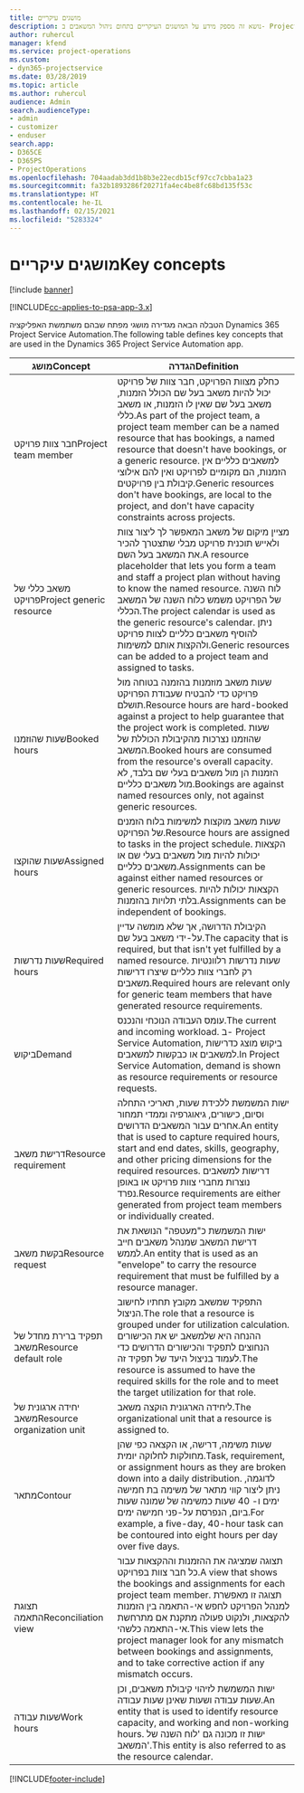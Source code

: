 ```yaml
---
title: מושגים עיקריים
description: נושא זה מספק מידע על המושגים העיקריים בתחום ניהול המשאבים ב- Project Service Automation.
author: ruhercul
manager: kfend
ms.service: project-operations
ms.custom:
- dyn365-projectservice
ms.date: 03/28/2019
ms.topic: article
ms.author: ruhercul
audience: Admin
search.audienceType:
- admin
- customizer
- enduser
search.app:
- D365CE
- D365PS
- ProjectOperations
ms.openlocfilehash: 704aadab3dd1b8b3e22ecdb15cf97cc7cbba1a23
ms.sourcegitcommit: fa32b1893286f20271fa4ec4be8fc68bd135f53c
ms.translationtype: HT
ms.contentlocale: he-IL
ms.lasthandoff: 02/15/2021
ms.locfileid: "5283324"
---
```

# <a name="key-concepts"></a><span data-ttu-id="9129c-103">מושגים עיקריים</span><span class="sxs-lookup"><span data-stu-id="9129c-103">Key concepts</span></span>

[!include [banner](../includes/psa-now-project-operations.md)]

[!INCLUDE[cc-applies-to-psa-app-3.x](../includes/cc-applies-to-psa-app-3x.md)]

<span data-ttu-id="9129c-104">הטבלה הבאה מגדירה מושגי מפתח שבהם משתמשת האפליקציה Dynamics 365 Project Service Automation.</span><span class="sxs-lookup"><span data-stu-id="9129c-104">The following table defines key concepts that are used in the Dynamics 365 Project Service Automation app.</span></span>

| <span data-ttu-id="9129c-105">מושג</span><span class="sxs-lookup"><span data-stu-id="9129c-105">Concept</span></span>                    | <span data-ttu-id="9129c-106">הגדרה</span><span class="sxs-lookup"><span data-stu-id="9129c-106">Definition</span></span> |
|----------------------------|------------|
| <span data-ttu-id="9129c-107">חבר צוות פרויקט</span><span class="sxs-lookup"><span data-stu-id="9129c-107">Project team member</span></span>        | <span data-ttu-id="9129c-108">כחלק מצוות הפרויקט, חבר צוות של פרויקט יכול להיות משאב בעל שם הכולל הזמנות, משאב בעל שם שאין לו הזמנות, או משאב כללי.</span><span class="sxs-lookup"><span data-stu-id="9129c-108">As part of the project team, a project team member can be a named resource that has bookings, a named resource that doesn't have bookings, or a generic resource.</span></span> <span data-ttu-id="9129c-109">למשאבים כלליים אין הזמנות, הם מקומיים לפרויקט ואין להם אילוצי קיבולת בין פרויקטים.</span><span class="sxs-lookup"><span data-stu-id="9129c-109">Generic resources don't have bookings, are local to the project, and don't have capacity constraints across projects.</span></span> |
| <span data-ttu-id="9129c-110">משאב כללי של פרויקט</span><span class="sxs-lookup"><span data-stu-id="9129c-110">Project generic resource</span></span>   | <span data-ttu-id="9129c-111">מציין מיקום של משאב המאפשר לך ליצור צוות ולאייש תוכנית פרויקט מבלי שתצטרך להכיר את המשאב בעל השם.</span><span class="sxs-lookup"><span data-stu-id="9129c-111">A resource placeholder that lets you form a team and staff a project plan without having to know the named resource.</span></span> <span data-ttu-id="9129c-112">לוח השנה של הפרויקט משמש כלוח השנה של המשאב הכללי.</span><span class="sxs-lookup"><span data-stu-id="9129c-112">The project calendar is used as the generic resource's calendar.</span></span> <span data-ttu-id="9129c-113">ניתן להוסיף משאבים כלליים לצוות פרויקט ולהקצות אותם למשימות.</span><span class="sxs-lookup"><span data-stu-id="9129c-113">Generic resources can be added to a project team and assigned to tasks.</span></span> |
| <span data-ttu-id="9129c-114">שעות שהוזמנו</span><span class="sxs-lookup"><span data-stu-id="9129c-114">Booked hours</span></span>               | <span data-ttu-id="9129c-115">שעות משאב מוזמנות בהזמנה בטוחה מול פרויקט כדי להבטיח שעבודת הפרויקט תושלם.</span><span class="sxs-lookup"><span data-stu-id="9129c-115">Resource hours are hard-booked against a project to help guarantee that the project work is completed.</span></span> <span data-ttu-id="9129c-116">שעות שהוזמנו נצרכות מהקיבולת הכוללת של המשאב.</span><span class="sxs-lookup"><span data-stu-id="9129c-116">Booked hours are consumed from the resource's overall capacity.</span></span> <span data-ttu-id="9129c-117">הזמנות הן מול משאבים בעלי שם בלבד, לא מול משאבים כלליים.</span><span class="sxs-lookup"><span data-stu-id="9129c-117">Bookings are against named resources only, not against generic resources.</span></span> |
| <span data-ttu-id="9129c-118">שעות שהוקצו</span><span class="sxs-lookup"><span data-stu-id="9129c-118">Assigned hours</span></span>             | <span data-ttu-id="9129c-119">שעות משאב מוקצות למשימות בלוח הזמנים של הפרויקט.</span><span class="sxs-lookup"><span data-stu-id="9129c-119">Resource hours are assigned to tasks in the project schedule.</span></span> <span data-ttu-id="9129c-120">הקצאות יכולות להיות מול משאבים בעלי שם או משאבים כלליים.</span><span class="sxs-lookup"><span data-stu-id="9129c-120">Assignments can be against either named resources or generic resources.</span></span> <span data-ttu-id="9129c-121">הקצאות יכולות להיות בלתי תלויות בהזמנות.</span><span class="sxs-lookup"><span data-stu-id="9129c-121">Assignments can be independent of bookings.</span></span> |
| <span data-ttu-id="9129c-122">שעות נדרשות</span><span class="sxs-lookup"><span data-stu-id="9129c-122">Required hours</span></span>             | <span data-ttu-id="9129c-123">הקיבולת הדרושה, אך שלא מומשה עדיין על-ידי משאב בעל שם.</span><span class="sxs-lookup"><span data-stu-id="9129c-123">The capacity that is required, but that isn't yet fulfilled by a named resource.</span></span> <span data-ttu-id="9129c-124">שעות נדרשות רלוונטיות רק לחברי צוות כלליים שיצרו דרישות משאבים.</span><span class="sxs-lookup"><span data-stu-id="9129c-124">Required hours are relevant only for generic team members that have generated resource requirements.</span></span> |
| <span data-ttu-id="9129c-125">ביקוש</span><span class="sxs-lookup"><span data-stu-id="9129c-125">Demand</span></span>                     | <span data-ttu-id="9129c-126">עומס העבודה הנוכחי והנכנס.</span><span class="sxs-lookup"><span data-stu-id="9129c-126">The current and incoming workload.</span></span> <span data-ttu-id="9129c-127">ב- Project Service Automation, ביקוש מוצג כדרישות למשאבים או כבקשות למשאבים.</span><span class="sxs-lookup"><span data-stu-id="9129c-127">In Project Service Automation, demand is shown as resource requirements or resource requests.</span></span> |
| <span data-ttu-id="9129c-128">דרישת משאב</span><span class="sxs-lookup"><span data-stu-id="9129c-128">Resource requirement</span></span>       | <span data-ttu-id="9129c-129">ישות המשמשת ללכידת שעות, תאריכי התחלה וסיום, כישורים, גיאוגרפיה וממדי תמחור אחרים עבור המשאבים הדרושים.</span><span class="sxs-lookup"><span data-stu-id="9129c-129">An entity that is used to capture required hours, start and end dates, skills, geography, and other pricing dimensions for the required resources.</span></span> <span data-ttu-id="9129c-130">דרישות למשאבים נוצרות מחברי צוות פרויקט או באופן נפרד.</span><span class="sxs-lookup"><span data-stu-id="9129c-130">Resource requirements are either generated from project team members or individually created.</span></span> |
| <span data-ttu-id="9129c-131">בקשת משאב</span><span class="sxs-lookup"><span data-stu-id="9129c-131">Resource request</span></span>           | <span data-ttu-id="9129c-132">ישות המשמשת כ"מעטפה" הנושאת את דרישת המשאב שמנהל משאבים חייב לממש.</span><span class="sxs-lookup"><span data-stu-id="9129c-132">An entity that is used as an "envelope" to carry the resource requirement that must be fulfilled by a resource manager.</span></span> |
| <span data-ttu-id="9129c-133">תפקיד ברירת מחדל של משאב</span><span class="sxs-lookup"><span data-stu-id="9129c-133">Resource default role</span></span>      | <span data-ttu-id="9129c-134">התפקיד שמשאב מקובץ תחתיו לחישוב הניצול.</span><span class="sxs-lookup"><span data-stu-id="9129c-134">The role that a resource is grouped under for utilization calculation.</span></span> <span data-ttu-id="9129c-135">ההנחה היא שלמשאב יש את הכישורים הנחוצים לתפקיד והכישורים הדרושים כדי לעמוד בניצול היעד של תפקיד זה.</span><span class="sxs-lookup"><span data-stu-id="9129c-135">The resource is assumed to have the required skills for the role and to meet the target utilization for that role.</span></span> |
| <span data-ttu-id="9129c-136">יחידה ארגונית של משאב</span><span class="sxs-lookup"><span data-stu-id="9129c-136">Resource organization unit</span></span> | <span data-ttu-id="9129c-137">ליחידה הארגונית הוקצה משאב.</span><span class="sxs-lookup"><span data-stu-id="9129c-137">The organizational unit that a resource is assigned to.</span></span> |
| <span data-ttu-id="9129c-138">מתאר</span><span class="sxs-lookup"><span data-stu-id="9129c-138">Contour</span></span>                    | <span data-ttu-id="9129c-139">שעות משימה, דרישה, או הקצאה כפי שהן מחולקות לחלוקה יומית.</span><span class="sxs-lookup"><span data-stu-id="9129c-139">Task, requirement, or assignment hours as they are broken down into a daily distribution.</span></span> <span data-ttu-id="9129c-140">לדוגמה, ניתן ליצור קווי מתאר של משימה בת חמישה ימים ו- 40 שעות כמשימה של שמונה שעות ביום, הנפרסת על-פני חמישה ימים.</span><span class="sxs-lookup"><span data-stu-id="9129c-140">For example, a five-day, 40-hour task can be contoured into eight hours per day over five days.</span></span> |
| <span data-ttu-id="9129c-141">תצוגת התאמה</span><span class="sxs-lookup"><span data-stu-id="9129c-141">Reconciliation view</span></span>        | <span data-ttu-id="9129c-142">תצוגה שמציגה את ההזמנות וההקצאות עבור כל חבר צוות בפרויקט.</span><span class="sxs-lookup"><span data-stu-id="9129c-142">A view that shows the bookings and assignments for each project team member.</span></span> <span data-ttu-id="9129c-143">תצוגה זו מאפשרת למנהל הפרויקט לחפש אי-התאמה בין הזמנות להקצאות, ולנקוט פעולה מתקנת אם מתרחשת אי-התאמה כלשהי.</span><span class="sxs-lookup"><span data-stu-id="9129c-143">This view lets the project manager look for any mismatch between bookings and assignments, and to take corrective action if any mismatch occurs.</span></span> |
| <span data-ttu-id="9129c-144">שעות עבודה</span><span class="sxs-lookup"><span data-stu-id="9129c-144">Work hours</span></span>                 | <span data-ttu-id="9129c-145">ישות המשמשת לזיהוי קיבולת משאבים, וכן שעות עבודה ושעות שאינן שעות עבודה.</span><span class="sxs-lookup"><span data-stu-id="9129c-145">An entity that is used to identify resource capacity, and working and non-working hours.</span></span> <span data-ttu-id="9129c-146">ישות זו מכונה גם 'לוח השנה של המשאב'.</span><span class="sxs-lookup"><span data-stu-id="9129c-146">This entity is also referred to as the resource calendar.</span></span> |


[!INCLUDE[footer-include](../includes/footer-banner.md)]